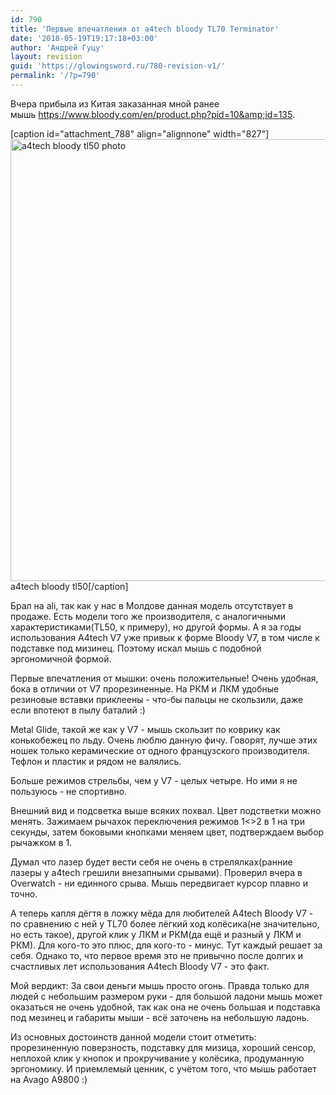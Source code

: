 ```yaml
---
id: 790
title: 'Первые впечатления от a4tech bloody TL70 Terminator'
date: '2018-05-19T19:17:18+03:00'
author: 'Андрей Гуцу'
layout: revision
guid: 'https://glowingsword.ru/780-revision-v1/'
permalink: '/?p=790'
---
```


Вчера прибыла из Китая заказанная мной ранее мышь https://www.bloody.com/en/product.php?pid=10&amp;id=135.

[caption id="attachment_788" align="alignnone" width="827"]<img class="alignnone size-full wp-image-788" src="https://glowingsword.ru/wp-content/uploads/2018/05/IMG_20180516_144903_cropped-3289133314-1526549730290.jpg" alt="a4tech bloody tl50 photo" width="827" height="707" /> a4tech bloody tl50[/caption]

Брал на ali, так как у нас в Молдове данная модель отсутствует в продаже. Есть модели того же производителя, с аналогичными характеристиками(TL50, к примеру), но другой формы. А я за годы использования A4tech V7 уже привык к форме Bloody V7, в том числе к подставке под мизинец. Поэтому искал мышь с подобной эргономичной формой.

Первые впечатления от мышки: очень положительные! Очень удобная, бока в отличии от V7 прорезиненные. На РКМ и ЛКМ удобные резиновые вставки приклеены - что-бы пальцы не скользили, даже если впотеют в пылу баталий :)

Metal Glide, такой же как у V7 - мышь скользит по коврику как конькобежец по льду. Очень люблю данную фичу. Говорят, лучше этих ношек только керамические от одного французского производителя. Тефлон и пластик и рядом не валялись.

Больше режимов стрельбы, чем у V7 - целых четыре. Но ими я не пользуюсь - не спортивно.

Внешний вид и подсветка выше всяких похвал. Цвет подстветки можно менять. Зажимаем рычахок переключения режимов 1&lt;&gt;2 в 1 на три секунды, затем боковыми кнопками меняем цвет, подтверждаем выбор рычажком в 1.

Думал что лазер будет вести себя не очень в стрелялках(ранние лазеры у a4tech грешили внезапными срывами). Проверил вчера в Overwatch - ни единного срыва. Мышь передвигает курсор плавно и точно.

А теперь капля дёгтя в ложку мёда для любителей A4tech Bloody V7 - по сравнению с ней у TL70 более лёгкий ход колёсика(не значительно, но есть такое), другой клик у ЛКМ и РКМ(да ещё и разный у ЛКМ и РКМ). Для кого-то это плюс, для кого-то - минус. Тут каждый решает за себя. Однако то, что первое время это не привычно после долгих и счастливых лет использования A4tech Bloody V7 - это факт.

Мой вердикт: За свои деньги мышь просто огонь. Правда только для людей с небольшим размером руки - для большой ладони мышь может оказаться не очень удобной, так как она не очень большая и подставка под мезинец и габариты мыши - всё заточень на небольшую ладонь.

Из основных достоинств данной модели стоит отметить: прорезиненную поверзность, подставку для мизица, хороший сенсор, неплохой клик у кнопок и прокручивание у колёсика, продуманную эргономику. И приемлемый ценник, с учётом того, что мышь работает на Avago A9800 :)